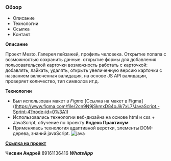 
### Обзор
* Описание
* Технологии
* Ссылка
* Контакт

**Описание**

Проект Mesto.
Галерея пейзажей, профиль человека.
Открытие попапа с возможностью сохранить данные.
открытие формы для добавления пользовательской карточки
возможность работать с карточкой: добавлять, лайкать, удалять, открыть увеличенную версию карточки с названием
включенная валидация, на основе JS API валидации, проверяет количество, тип символов ит.д.

**Технологии**

* Был использован макет в _Figma_
[Ссылка на макет в Figma]((https://www.figma.com/file/2cn9N9jSkmxD84oJik7xL7/JavaScript.-Sprint-4?node-id=0%3A1)
* Использовались технологии веб-дизайна на основе html и css + JavaScript, обучение по проекту **Яндекс Практикум**
* Применялась технология адаптивной верстки, элементы DOM-дерева, знаний javaScript.
![java](https://github.com/ChisvinAndrew1/how-to-learn/blob/573f6bef7fb92abcaacb99dfb18825e118c8be34/images/logo_place_header.svg)


[**Ссылка на проект**](https://chisvinandrew1.github.io/mesto/)

**Чисвин Андрей** 89161136416 **_WhatsApp_**
